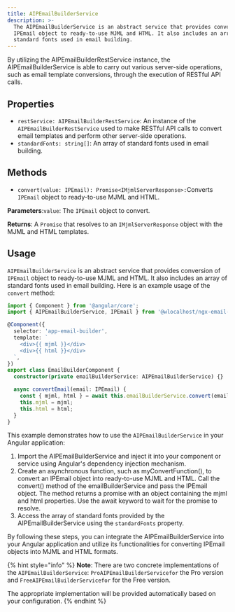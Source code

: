 ```yaml
---
title: AIPEmailBuilderService
description: >-
  The AIPEmailBuilderService is an abstract service that provides conversion of
  IPEmail object to ready-to-use MJML and HTML. It also includes an array of
  standard fonts used in email building.
---
```


By utilizing the AIPEmailBuilderRestService instance, the AIPEmailBuilderService is able to carry out various server-side operations, such as email template conversions, through the execution of RESTful API calls.

## Properties

* `restService: AIPEmailBuilderRestService`: An instance of the `AIPEmailBuilderRestService` used to make RESTful API calls to convert email templates and perform other server-side operations.
* `standardFonts: string[]`: An array of standard fonts used in email building.

## Methods

* `convert(value: IPEmail): Promise<IMjmlServerResponse>:`Converts `IPEmail` object to ready-to-use MJML and HTML.

**Parameters**:`value`: The `IPEmail` object to convert.

**Returns**: A `Promise` that resolves to an `IMjmlServerResponse` object with the MJML and HTML templates.

## Usage

`AIPEmailBuilderService` is an abstract service that provides conversion of `IPEmail` object to ready-to-use MJML and HTML. It also includes an array of standard fonts used in email building. Here is an example usage of the `convert` method:

```typescript
import { Component } from '@angular/core';
import { AIPEmailBuilderService, IPEmail } from '@wlocalhost/ngx-email-builder';

@Component({
  selector: 'app-email-builder',
  template: `
    <div>{{ mjml }}</div>
    <div>{{ html }}</div>
  `,
})
export class EmailBuilderComponent {
  constructor(private emailBuilderService: AIPEmailBuilderService) {}

  async convertEmail(email: IPEmail) {
    const { mjml, html } = await this.emailBuilderService.convert(email);
    this.mjml = mjml;
    this.html = html;
  }
}
```

This example demonstrates how to use the `AIPEmailBuilderService` in your Angular application:

1. Import the AIPEmailBuilderService and inject it into your component or service using Angular's dependency injection mechanism.
2. Create an asynchronous function, such as myConvertFunction(), to convert an IPEmail object into ready-to-use MJML and HTML. Call the convert() method of the emailBuilderService and pass the IPEmail object. The method returns a promise with an object containing the mjml and html properties. Use the await keyword to wait for the promise to resolve.
3. Access the array of standard fonts provided by the AIPEmailBuilderService using the `standardFonts` property.

By following these steps, you can integrate the AIPEmailBuilderService into your Angular application and utilize its functionalities for converting IPEmail objects into MJML and HTML formats.

{% hint style="info" %}
**Note**: There are two concrete implementations of the `AIPEmailBuilderService`: `ProAIPEmailBuilderServicefor` the Pro version and `FreeAIPEmailBuilderServicefor` for the Free version.&#x20;

The appropriate implementation will be provided automatically based on your configuration.
{% endhint %}
